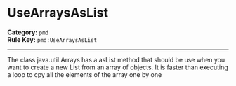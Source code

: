 
# UseArraysAsList
**Category:** `pmd`<br/>
**Rule Key:** `pmd:UseArraysAsList`<br/>


-----

The class java.util.Arrays has a asList method that should be use when you want to create a new List from an array of objects. It is faster than executing a loop to cpy all the elements of the array one by one

